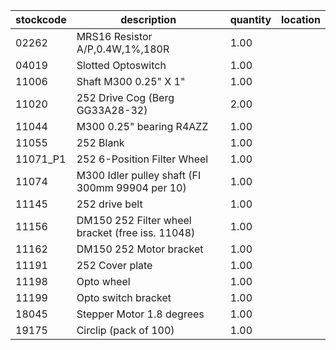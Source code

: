 |stockcode|description|quantity|location|
|---------|-----------|--------|--------|
|02262|MRS16 Resistor A/P,0.4W,1%,180R|1.00||
|04019|Slotted Optoswitch|1.00||
|11006|Shaft M300 0.25" X 1"|1.00||
|11020|252 Drive Cog (Berg GG33A28-32)|2.00||
|11044|M300 0.25" bearing R4AZZ|1.00||
|11055|252 Blank|1.00||
|11071_P1|252 6-Position Filter Wheel|1.00||
|11074|M300 Idler pulley shaft (FI 300mm 99904 per 10)|1.00||
|11145|252 drive belt|1.00||
|11156|DM150 252 Filter wheel bracket (free iss. 11048)|1.00||
|11162|DM150 252 Motor bracket|1.00||
|11191|252 Cover plate|1.00||
|11198|Opto wheel|1.00||
|11199|Opto switch bracket|1.00||
|18045|Stepper Motor 1.8 degrees|1.00||
|19175|Circlip (pack of 100)|1.00||
